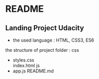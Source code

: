 # README
## Landing Project Udacity 
 * the used language : HTML, CSS3, ES6
 
 the structure of project folder :
 css
- styles.css    
index.html
js
- app.js
README.md
